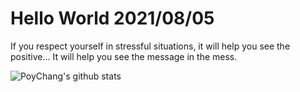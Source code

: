 # Hello World 2021/08/05

If you respect yourself in stressful situations, it will help you see the positive… It will help you see the message in the mess.

![PoyChang's github stats](https://github-readme-stats.vercel.app/api?username=poychang&show_icons=true&theme=dracula)
